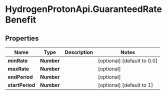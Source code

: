 # HydrogenProtonApi.GuaranteedRateBenefit

## Properties
Name | Type | Description | Notes
------------ | ------------- | ------------- | -------------
**minRate** | **Number** |  | [optional] [default to 0.0]
**maxRate** | **Number** |  | [optional] 
**endPeriod** | **Number** |  | [optional] 
**startPeriod** | **Number** |  | [optional] [default to 1]


